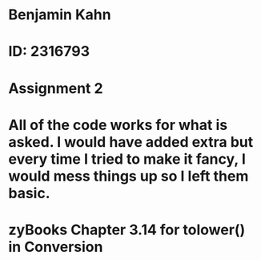 # Benjamin Kahn
# ID: 2316793
# Assignment 2
# All of the code works for what is asked. I would have added extra but every time I tried to make it fancy, I would mess things up so I left them basic.
# zyBooks Chapter 3.14 for tolower() in Conversion
